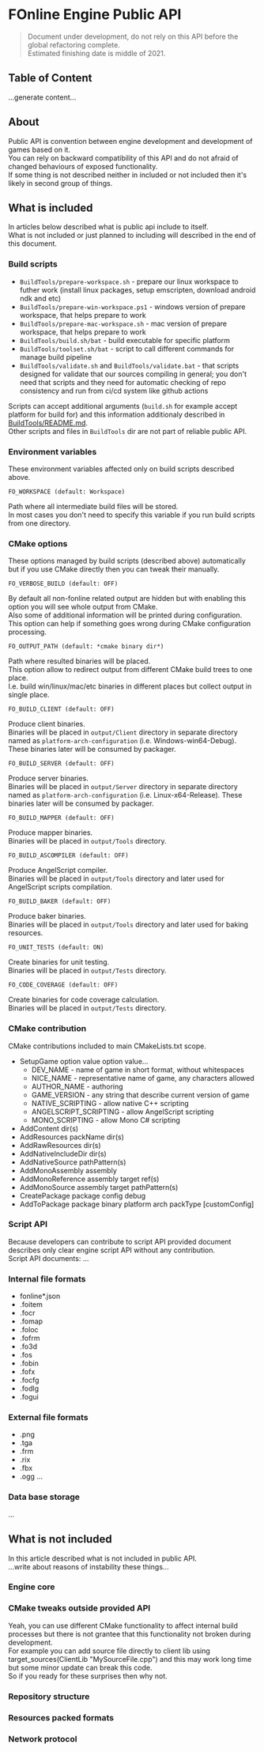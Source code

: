 # FOnline Engine Public API

> Document under development, do not rely on this API before the global refactoring complete.  
> Estimated finishing date is middle of 2021.

## Table of Content

...generate content...

## About

Public API is convention between engine development and development of games based on it.  
You can rely on backward compatibility of this API and do not afraid of changed behaviours of exposed functionality.  
If some thing is not described neither in included or not included then it's likely in second group of things.

## What is included

In articles below described what is public api include to itself.  
What is not included or just planned to including will described in the end of this document.

### Build scripts

* `BuildTools/prepare-workspace.sh` - prepare our linux workspace to futher work (install linux packages, setup emscripten, download android ndk and etc)
* `BuildTools/prepare-win-workspace.ps1` - windows version of prepare workspace, that helps prepare to work
* `BuildTools/prepare-mac-workspace.sh` - mac version of prepare workspace, that helps prepare to work
* `BuildTools/build.sh/bat` - build executable for specific platform
* `BuildTools/toolset.sh/bat` - script to call different commands for manage build pipeline
* `BuildTools/validate.sh` and `BuildTools/validate.bat` - that scripts designed for validate that our sources compiling in general; you don't need that scripts and they need for automatic checking of repo consistency and run from ci/cd system like github actions

Scripts can accept additional arguments (`build.sh` for example accept platform for build for) and this information additionaly described in [BuildTools/README.md](https://github.com/cvet/fonline/blob/master/BuildTools/README.md).  
Other scripts and files in `BuildTools` dir are not part of reliable public API.

### Environment variables

These environment variables affected only on build scripts described above.

`FO_WORKSPACE (default: Workspace)`

Path where all intermediate build files will be stored.  
In most cases you don't need to specify this variable if you run build scripts from one directory.

### CMake options

These options managed by build scripts (described above) automatically but if you use CMake directly then you can tweak their manually.

`FO_VERBOSE_BUILD (default: OFF)`

By default all non-fonline related output are hidden but with enabling this option you will see whole output from CMake.  
Also some of additional information will be printed during configuration.  
This option can help if something goes wrong during CMake configuration processing.

`FO_OUTPUT_PATH (default: *cmake binary dir*)`

Path where resulted binaries will be placed.  
This option allow to redirect output from different CMake build trees to one place.  
I.e. build win/linux/mac/etc binaries in different places but collect output in single place.

`FO_BUILD_CLIENT (default: OFF)`

Produce client binaries.  
Binaries will be placed in `output/Client` directory in separate directory named as `platform-arch-configuration` (i.e. Windows-win64-Debug).  
These binaries later will be consumed by packager.

`FO_BUILD_SERVER (default: OFF)`

Produce server binaries.  
Binaries will be placed in `output/Server` directory in separate directory named as `platform-arch-configuration` (i.e. Linux-x64-Release).
These binaries later will be consumed by packager.

`FO_BUILD_MAPPER (default: OFF)`

Produce mapper binaries.  
Binaries will be placed in `output/Tools` directory.

`FO_BUILD_ASCOMPILER (default: OFF)`

Produce AngelScript compiler.  
Binaries will be placed in `output/Tools` directory and later used for AngelScript scripts compilation.

`FO_BUILD_BAKER (default: OFF)`

Produce baker binaries.  
Binaries will be placed in `output/Tools` directory and later used for baking resources.

`FO_UNIT_TESTS (default: ON)`

Create binaries for unit testing.  
Binaries will be placed in `output/Tests` directory.

`FO_CODE_COVERAGE (default: OFF)`

Create binaries for code coverage calculation.  
Binaries will be placed in `output/Tests` directory.

### CMake contribution

CMake contributions included to main CMakeLists.txt scope.

* SetupGame option value option value...
  + DEV_NAME - name of game in short format, without whitespaces
  + NICE_NAME - representative name of game, any characters allowed
  + AUTHOR_NAME - authoring
  + GAME_VERSION - any string that describe current version of game
  + NATIVE_SCRIPTING - allow native C++ scripting
  + ANGELSCRIPT_SCRIPTING - allow AngelScript scripting
  + MONO_SCRIPTING - allow Mono C# scripting
* AddContent dir(s)
* AddResources packName dir(s)
* AddRawResources dir(s)
* AddNativeIncludeDir dir(s)
* AddNativeSource pathPattern(s)
* AddMonoAssembly assembly
* AddMonoReference assembly target ref(s)
* AddMonoSource assembly target pathPattern(s)
* CreatePackage package config debug
* AddToPackage package binary platform arch packType [customConfig]

### Script API

Because developers can contribute to script API provided document describes only clear engine script API without any contribution.  
Script API documents:
...

### Internal file formats

* fonline*.json
* .foitem
* .focr
* .fomap
* .foloc
* .fofrm
* .fo3d
* .fos
* .fobin
* .fofx
* .focfg
* .fodlg
* .fogui

### External file formats

* .png
* .tga
* .frm
* .rix
* .fbx
* .ogg
...

### Data base storage

...

## What is not included

In this article described what is not included in public API.  
...write about reasons of instability these things...

### Engine core
### CMake tweaks outside provided API

Yeah, you can use different CMake functionality to affect internal build processes but there is not grantee that this functionality not broken during development.  
For example you can add source file directly to client lib using target_sources(ClientLib "MySourceFile.cpp") and this may work long time but some minor update can break this code.  
So if you ready for these surprises then why not.

### Repository structure
### Resources packed formats
### Network protocol
